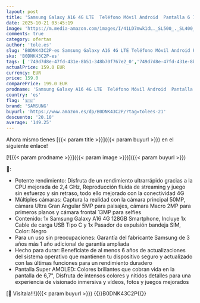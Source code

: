 ```yaml
---
layout: post
title: 'Samsung Galaxy A16 4G LTE  Teléfono Móvil Android  Pantalla 6 7" Super AMOLED  Múltiples Cámaras  Almacenamiento 128GB  Negro  Versión Española   Garantía del Fabricante 3 Años + 1 Año Extra'
date: 2025-10-21 03:45:19
image: 'https://m.media-amazon.com/images/I/41LD7mwk1dL._SL500_._SL400_.jpg'
comments: true
category: ofertas
author: 'tole.es'
slug: 'B0DNK43C2P-es Samsung Galaxy A16 4G LTE Teléfono Móvil Android Pantalla...'
sku: 'B0DNK43C2P-es'
tags: [ '749d7d8e-47fd-431e-8b51-348b70f767e2_0','749d7d8e-47fd-431e-8b51-348b70f767e2_1601','749d7d8e-47fd-431e-8b51-348b70f767e2_6901','749d7d8e-47fd-431e-8b51-348b70f767e2_701','749d7d8e-47fd-431e-8b51-348b70f767e2_9001','Arborist Merchandising Root','Comunicación móvil y accesorios','Electrónica','Móviles','Móviles y smartphones libres','Self Service','Special Features Stores','Top Brands Tech Phones','Top Brands Tech Selection','Wireless category page - Android smartphones','Wireless category page - Smartphones','Wireless category page - Top brands','android','samsung','🇪🇸', ]
actualPrice: 159.0 EUR
currency: EUR
price: 159.0
comparePrice: 199.0 EUR
prodname: 'Samsung Galaxy A16 4G LTE  Teléfono Móvil Android  Pantalla 6 7" Super AMOLED  Múltiples Cámaras  Almacenamiento 128GB  Negro  Versión Española   Garantía del Fabricante 3 Años + 1 Año Extra'
country: 'es'
flag: '🇪🇸'
brand: 'SAMSUNG'
buyurl: 'https://www.amazon.es/dp/B0DNK43C2P/?tag=tolees-21'
descuento: '20.10'
average: '149.25'
---
```


Ahora mismo tienes [{{< param title >}}]({{< param buyurl >}}) en el siguiente enlace!

[![{{< param prodname >}}]({{< param image >}})]({{< param buyurl >}})

🔎:

- Potente rendimiento: Disfruta de un rendimiento ultrarrápido gracias a la CPU mejorada de 2,4 GHz, Reproducción fluida de streaming y juego sin esfuerzo y sin retraso, todo ello mejorado con la conectividad 4G
- Múltiples cámaras: Captura la realidad con la cámara principal 50MP, cámara Ultra Gran Angular 5MP para paisajes, cámara Macro 2MP para primeros planos y cámara frontal 13MP para selfies
- Contenido: 1x Samsung Galaxy A16 4G 128GB Smartphone, Incluye 1x Cable de carga USB Tipo C y 1x Pasador de expulsión bandeja SIM, Color: Negro
- Para un uso sin preocupaciones: Garantía del fabricante Samsung de 3 años más 1 año adicional de garantía ampliada
- Hecho para durar: Benefíciate de al menos 6 años de actualizaciones del sistema operativo que mantienen tu dispositivo seguro y actualizado con las últimas funciones para un rendimiento duradero
- Pantalla Super AMOLED: Colores brillantes que cobran vida en la pantalla de 6,7", Disfruta de intensos colores y nítidos detalles para una experiencia de visionado inmersiva y vídeos, fotos y juegos mejorados

[🛒 Visítala!!!]({{< param buyurl >}})
{{<world>}}B0DNK43C2P{{</world>}}

